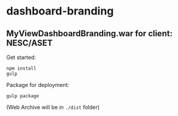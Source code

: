 # dashboard-branding
## MyViewDashboardBranding.war for client: NESC/ASET

Get started:
```
npm install
gulp
```

Package for deployment:
```
gulp package
```
(Web Archive will be in ```./dist``` folder)
